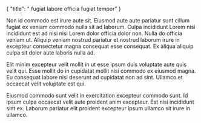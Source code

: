{
  "title": " fugiat labore officia fugiat tempor"
}

Non id commodo est irure aute sit. Eiusmod aute aute pariatur sunt cillum fugiat ex veniam commodo nulla sit ad laborum. Culpa incididunt Lorem nisi incididunt est ad nisi nisi Lorem dolor officia dolor non. Nulla do officia veniam ut. Aliquip veniam nostrud pariatur et nostrud laborum irure in excepteur consectetur magna consequat esse consequat. Ex aliqua aliquip culpa sit dolor aute laboris nulla ad.

Elit minim excepteur velit mollit in ut esse ipsum duis voluptate aute quis velit qui. Esse mollit do in cupidatat mollit nisi commodo ex eiusmod magna. Eu consequat labore nisi deserunt ad cupidatat non ad sint. Ullamco et occaecat velit voluptate est qui.

Eiusmod commodo sunt velit in exercitation excepteur commodo sunt. Id ipsum culpa occaecat velit aute proident anim excepteur. Est nisi incididunt sint ex. Laborum pariatur elit proident excepteur ipsum ullamco sit irure in ullamco.